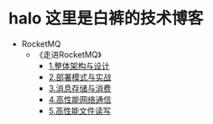 # halo 这里是白裤的技术博客

- RocketMQ
  - 《走进RocketMQ》
    - [1.整体架构与设计](https://github.com/baikuarch/blog/issues/1)
    - [2.部署模式与实战](https://github.com/baikuarch/blog/issues/2)
    - [3.消息存储与消费](https://github.com/baikuarch/blog/issues/3)
    - [4.高性能网络通信](https://github.com/baikuarch/blog/issues/4)
    - [5.高性能文件读写](https://github.com/baikuarch/blog/issues/5)
    

